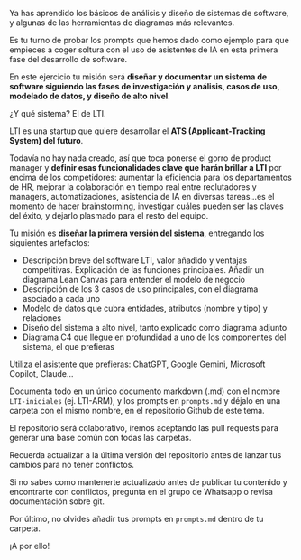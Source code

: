 Ya has aprendido los básicos de análisis y diseño de sistemas de software, y algunas de las herramientas de diagramas más relevantes.

Es tu turno de probar los prompts que hemos dado como ejemplo para que empieces a coger soltura con el uso de asistentes de IA en esta primera fase del desarrollo de software. 

En este ejercicio tu misión será **diseñar y documentar un sistema de software siguiendo las fases de investigación y análisis, casos de uso, modelado de datos, y diseño de alto nivel**.

¿Y qué sistema? El de LTI.

LTI es una startup que quiere desarrollar el **ATS (Applicant-Tracking System) del futuro**.

Todavía no hay nada creado, así que toca ponerse el gorro de product manager y **definir esas funcionalidades clave que harán brillar a LTI** por encima de los competidores: aumentar la eficiencia para los departamentos de HR, mejorar la colaboración en tiempo real entre reclutadores y managers, automatizaciones, asistencia de IA en diversas tareas...es el momento de hacer brainstorming, investigar cuáles pueden ser las claves del éxito, y dejarlo plasmado para el resto del equipo.

Tu misión es **diseñar la primera versión del sistema**, entregando los siguientes artefactos:

- Descripción breve del software LTI, valor añadido y ventajas competitivas. Explicación de las funciones principales. Añadir un diagrama Lean Canvas para entender el modelo de negocio
- Descripción de los 3 casos de uso principales, con el diagrama asociado a cada uno
- Modelo de datos que cubra entidades, atributos (nombre y tipo) y relaciones
- Diseño del sistema a alto nivel, tanto explicado como diagrama adjunto
- Diagrama C4 que llegue en profundidad a uno de los componentes del sistema, el que prefieras

Utiliza el asistente que prefieras: ChatGPT, Google Gemini, Microsoft Copilot, Claude...

Documenta todo en un único documento markdown (.md) con el nombre `LTI-iniciales` (ej. LTI-ARM), y los prompts en `prompts.md` y déjalo en una carpeta con el mismo nombre, en el repositorio Github de este tema.

El repositorio será colaborativo, iremos aceptando las pull requests para generar una base común con todas las carpetas. 

Recuerda actualizar a la última versión del repositorio antes de lanzar tus cambios para no tener conflictos.

Si no sabes como mantenerte actualizado antes de publicar tu contenido y encontrarte con conflictos, pregunta en el grupo de Whatsapp o revisa documentación sobre git.

Por último, no olvides añadir tus prompts en `prompts.md` dentro de tu carpeta. 

¡A por ello!